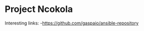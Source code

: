 Project Ncokola
===============


Interesting links:
-https://github.com/gaspaio/ansible-repository
